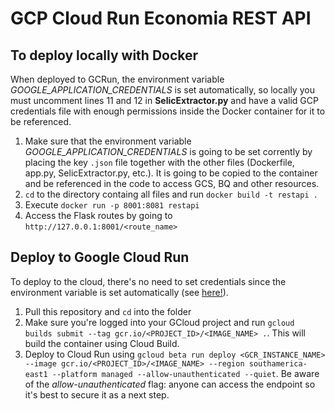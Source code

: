 # GCP Cloud Run Economia REST API

## To deploy locally with Docker
When deployed to GCRun, the environment variable _GOOGLE_APPLICATION_CREDENTIALS_ is set automatically, so locally you must uncomment lines 11 and 12 in **SelicExtractor.py** and have a valid GCP credentials file with enough permissions inside the Docker container for it to be referenced.
1. Make sure that the environment variable _GOOGLE_APPLICATION_CREDENTIALS_ is going to be set corrently by placing the key ```.json``` file together with the other files (Dockerfile, app.py, SelicExtractor.py, etc.). It is going to be copied to the container and be referenced in the code to access GCS, BQ and other resources.
2. ```cd``` to the directory containg all files and run ```docker build -t restapi .```
3. Execute ```docker run -p 8001:8081 restapi```
4. Access the Flask routes by going to ```http://127.0.0.1:8001/<route_name>```

## Deploy to Google Cloud Run
To deploy to the cloud, there's no need to set credentials since the environment variable is set automatically (see [here!](https://cloud.google.com/run/docs/configuring/service-accounts#:~:text=By%20default%2C%20Cloud%20Run%20services,most%20minimal%20set%20of%20permissions.)).
1. Pull this repository and ```cd``` into the folder
2. Make sure you're logged into your GCloud project and run ```gcloud builds submit --tag gcr.io/<PROJECT_ID>/<IMAGE_NAME> .```. This will build the container using Cloud Build.
3. Deploy to Cloud Run using ```gcloud beta run deploy <GCR_INSTANCE_NAME> --image gcr.io/<PROJECT_ID>/<IMAGE_NAME> --region southamerica-east1 --platform managed --allow-unauthenticated --quiet```. Be aware of the _allow-unauthenticated_ flag: anyone can access the endpoint so it's best to secure it as a next step.
